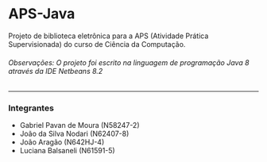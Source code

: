 # APS-Java
Projeto de biblioteca eletrônica para a APS (Atividade Prática Supervisionada) do curso de Ciência da Computação.

###### Observações: O projeto foi escrito na linguagem de programação Java 8 através da IDE Netbeans 8.2

___

### Integrantes
- Gabriel Pavan de Moura    (N58247-2)
- João da Silva Nodari      (N62407-8)
- João Aragão               (N642HJ-4)
- Luciana Balsaneli         (N61591-5)
